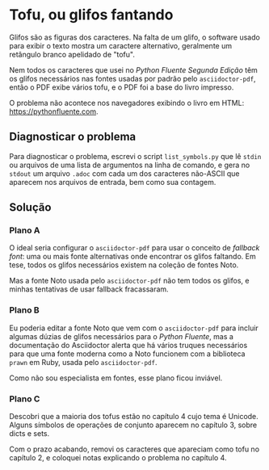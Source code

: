 # Tofu, ou glifos fantando

Glifos são as figuras dos caracteres. Na falta de um glifo,
o software usado para exibir o texto mostra um caractere alternativo,
geralmente um retângulo branco apelidado de "tofu".

Nem todos os caracteres que usei no *Python Fluente Segunda Edição* têm
os glifos necessários nas fontes usadas por padrão pelo `asciidoctor-pdf`,
então o PDF exibe vários tofu, e o PDF foi a base do livro impresso.

O problema não acontece nos navegadores exibindo o livro em HTML:
https://pythonfluente.com.

## Diagnosticar o problema

Para diagnosticar o problema, escrevi o script `list_symbols.py` que lê
`stdin` ou arquivos de uma lista de argumentos na linha de comando,
e gera no `stdout` um arquivo `.adoc` com cada um dos caracteres
não-ASCII que aparecem nos arquivos de entrada, bem como sua contagem.

## Solução

### Plano A

O ideal seria configurar o `asciidoctor-pdf` para usar o conceito
de *fallback font*: uma ou mais fonte alternativas onde encontrar
os glifos faltando.
Em tese, todos os glifos necessários existem na coleção de fontes Noto.

Mas a fonte Noto usada pelo `asciidoctor-pdf` não tem todos os glifos,
e minhas tentativas de usar fallback fracassaram.

### Plano B

Eu poderia editar a fonte Noto que vem com o `asciidoctor-pdf` para
incluir algumas dúzias de glifos necessários para o *Python Fluente*,
mas a documentação do Asciidoctor alerta que há vários truques necessários
para que uma fonte moderna como a Noto funcionem com a biblioteca
`prawn` em Ruby, usada pelo `asciidoctor-pdf`.

Como não sou especialista em fontes, esse plano ficou inviável.

### Plano C

Descobri que a maioria dos tofus estão no capítulo 4 cujo tema é Unicode.
Alguns símbolos de operações de conjunto aparecem no capítulo 3, sobre
dicts e sets.

Com o prazo acabando, removi os caracteres que apareciam como tofu
no capítulo 2, e coloquei notas explicando o problema no capítulo 4.